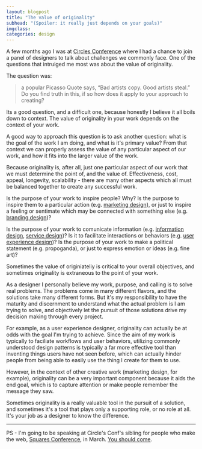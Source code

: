 ```yaml
---
layout: blogpost
title: "The value of originality"
subhead: "(Spoiler: it really just depends on your goals)"
imgclass:
categories: design
---
```


A few months ago I was at [Circles Conference](http://circlesconference.com/) where I had a chance to join a panel of designers to talk about challenges we commonly face. One of the questions that intruiged me most was about the value of originality.

The question was:

>a popular Picasso Quote says, “Bad artists copy. Good artists steal.” Do you find truth in this, if so how does it apply to your approach to creating?

Its a good question, and a difficult one, because honestly I believe it all boils down to context. The value of originality in your work depends on the context of your work.

A good way to approach this question is to ask another question: what is the goal of the work I am doing, and what is it's primary value? From that context we can properly assess the value of any particular aspect of our work, and how it fits into the larger value of the work.

Because originality is, after all, just one particular aspect of our work that we must determine the point of, and the value of. Effectiveness, cost, appeal, longevity, scalability - there are many other aspects which all must be balanced together to create any successful work.

Is the purpose of your work to inspire people? Why? Is the purpose to inspire them to a particular action (e.g. [marketing design](http://en.wikipedia.org/wiki/Visual_marketing)), or just to inspire a feeling or sentimate which may be connected with something else (e.g. [branding design](http://en.wikipedia.org/wiki/Corporate_identity))?

Is the purpose of your work to comunicate information (e.g. [information design](http://en.wikipedia.org/wiki/Information_design), [service design](http://en.wikipedia.org/wiki/Service_design))? Is it to facilitate interactions or behaviors (e.g. [user experience design](http://en.wikipedia.org/wiki/User_experience_design))? Is the purpose of your work to make a political statement (e.g. propoganda), or just to express emotion or ideas (e.g. fine art)?

Sometimes the value of originiateliy is critical to your overall objectives, and sometimes originality is extraneous to the point of your work.

As a designer I personally believe my work, purpose, and calling is to solve real problems. The problems come in many different flavors, and the solutions take many different forms. But it's my responsibility to have the maturity and discernment to understand what the actual problem is I am trying to solve, and objectively let the pursuit of those solutions drive my decision making through every project.

For example, as a user experience designer, originality can actually be at odds with the goal I'm trying to achieve. Since the aim of my work is typically to faciliate workflows and user behaviors, utilizing commonly understood design patterns is typically a far more effective tool than inventing things users have not seen before, which can actually hinder people from being able to easily use the thing I create for them to use.

However, in the context of other creative work (marketing design, for example), originality can be a very important component because it aids the end goal, which is to capture attention or make people remember the message they saw.

Sometimes originality is a really valuable tool in the pursuit of a solution, and sometimes it's a tool that plays only a supporting role, or no role at all. It's your job as a designer to know the difference.

---

PS - I'm going to be speaking at Circle's Conf's sibling for people who make the web, [Squares Conference](http://squaresconference.com/), in March. [You should come](https://circlesco.com/conference/squares/registration/).